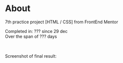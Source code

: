 # About

7th practice project [HTML / CSS] from FrontEnd Mentor

Completed in: ??? since 29 dec
<br />
Over the span of ??? days
<br />
<br />
<br />

Screenshot of final result: